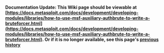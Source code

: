 <!-- Maintainers:  Please do not modify this file directly, create a pull request instead -->

**Documentation Update: This Wiki page should be viewable at [https://docs.metasploit.com/docs/development/developing-modules/libraries/how-to-use-msf-auxiliary-authbrute-to-write-a-bruteforcer.html](https://docs.metasploit.com/docs/development/developing-modules/libraries/how-to-use-msf-auxiliary-authbrute-to-write-a-bruteforcer.html). Or if it is no longer available, see this page's [previous history](./_history)**

